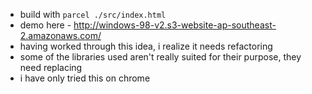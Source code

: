 - build with `parcel ./src/index.html`
- demo here - http://windows-98-v2.s3-website-ap-southeast-2.amazonaws.com/
- having worked through this idea, i realize it needs refactoring
- some of the libraries used aren't really suited for their purpose, they need replacing
- i have only tried this on chrome
